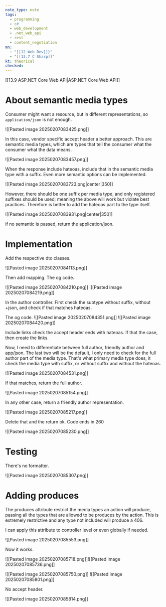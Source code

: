 ```yaml
---
note_type: note
tags:
  - programming
  - c#
  - web_development
  - .net_web_api
  - rest
  - content_negotiation
mn:
  - "[[12 Web Dev]]}"
  - "[[13.7 C Sharp]]"
kt: theorical
checked:
---
```

[[13.9 ASP.NET Core Web API|ASP.NET Core Web API]]

# About semantic media types
Consumer might want a resource, but in different representations, so `application/json` is not enough. 

![[Pasted image 20250207083425.png]]

In this case, vendor specific accept header a better approach. This are semantic media types, which are types that tell the consumer what the consumer what the data means. 

![[Pasted image 20250207083457.png]]

When the response include hateoas, include that in the semantic media type with a suffix. Even more semantic options can be implemented.

![[Pasted image 20250207083723.png|center|350]]

However, there should be one suffix per media type, and only registered suffixes should be used; meaning the above will work but violate best practices. Therefore is better to add the hateoas part to the type itself.

![[Pasted image 20250207083931.png|center|350]]

if no semantic is passed, return the application/json.

# Implementation
Add the respective dto classes.

![[Pasted image 20250207084113.png]]

Then add mapping. The og code.

![[Pasted image 20250207084210.png]]
![[Pasted image 20250207084219.png]]

In the author controller. First check the subtype without suffix, without +json, and check if that matches hateoas. 

The og code.
![[Pasted image 20250207084351.png]]
![[Pasted image 20250207084420.png]]

Include links check the accept header ends with hateoas. If that the case, then create the links.

Now, I need to differentiate between full author, friendly author and app/json. The last two will be the default, I only need to check for the full author part of the media type. That's what primary media type does, it check the media type with suffix, or without suffix and without the hateoas. 

![[Pasted image 20250207084531.png]]

If that matches, return the full author. 

![[Pasted image 20250207085154.png]]

In any other case, return a friendly author representation.

![[Pasted image 20250207085217.png]]

Delete that and the return ok. Code ends in 260

![[Pasted image 20250207085230.png]]

# Testing
There's no formatter.

![[Pasted image 20250207085307.png]]

# Adding produces
The produces attribute restrict the media types an action will produce, passing all the types that are allowed to be produces by the action. This is extremely restrictive and any type not included will produce a 406. 

I can apply this attribute to controller level or even globally if needed. 

![[Pasted image 20250207085553.png]]

Now it works.

![[Pasted image 20250207085718.png]]![[Pasted image 20250207085736.png]]

![[Pasted image 20250207085750.png]]
![[Pasted image 20250207085801.png]]


No accept header.

![[Pasted image 20250207085814.png]]
